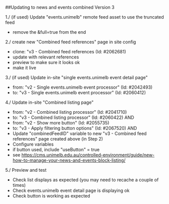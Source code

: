 ##Updating to news and events combined Version 3

1./ (if used) Update "events.unimelb" remote feed asset to use the truncated feed 
- remove the &full=true from the end

2./ create new "Combined feed references" page in site config
- clone: "v3 - Combined feed references (Id: #2062681)
- update with relevant references
- preview to make sure it looks ok
- make it live

3./ (if used) Update in-site "single events.unimelb event detail page"
- from: "v2 - Single events.unimelb event processor" (Id: #2042493)
- to: "v3 - Single events.unimelb event processor" (Id: #2060412)

4./ Update in-site "Combined listing page" 
- from: "v2 - Combined listing processor" (Id: #2041710)
- to: "v3 - Combined listing processor" (Id: #2060422) 
AND
- from: "v2 - Show more button" (Id: #2055735)
- to: "v3 - Apply filtering button options" (Id: #2067520)
AND
- Update "combinedFeedID" variable to new "v3 - Combined feed references" page created above (in Step 2)
- Configure variables 
- if button used, include "useButton" = true
- see https://cms.unimelb.edu.au/controlled-environment/guide/new-how-to-manage-your-news-and-events-block-listing/

5./ Preview and test
- Check list displays as expected (you may need to recache a couple of times)
- Check events.unimelb event detail page is displaying ok
- Check button is working as expected
